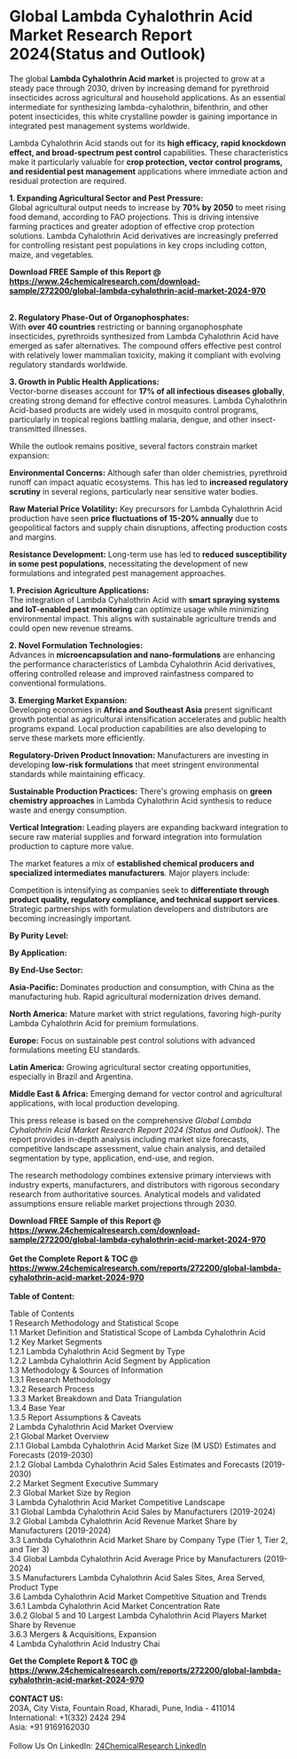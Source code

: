 <h1>Global Lambda Cyhalothrin Acid Market Research Report 2024(Status and Outlook)</h1><p>The global <strong>Lambda Cyhalothrin Acid market</strong> is projected to grow at a steady pace through 2030, driven by increasing demand for pyrethroid insecticides across agricultural and household applications. As an essential intermediate for synthesizing lambda-cyhalothrin, bifenthrin, and other potent insecticides, this white crystalline powder is gaining importance in integrated pest management systems worldwide.</p><p>Lambda Cyhalothrin Acid stands out for its <strong>high efficacy, rapid knockdown effect, and broad-spectrum pest control</strong> capabilities. These characteristics make it particularly valuable for <strong>crop protection, vector control programs, and residential pest management</strong> applications where immediate action and residual protection are required.</p><p><strong>1. Expanding Agricultural Sector and Pest Pressure:</strong><br>
Global agricultural output needs to increase by <strong>70% by 2050</strong> to meet rising food demand, according to FAO projections. This is driving intensive farming practices and greater adoption of effective crop protection solutions. Lambda Cyhalothrin Acid derivatives are increasingly preferred for controlling resistant pest populations in key crops including cotton, maize, and vegetables.</p><div><b>Download FREE Sample of this Report @ 
            <a href="https://www.24chemicalresearch.com/download-sample/272200/global-lambda-cyhalothrin-acid-market-2024-970">
            https://www.24chemicalresearch.com/download-sample/272200/global-lambda-cyhalothrin-acid-market-2024-970</a></b></div><br><p><strong>2. Regulatory Phase-Out of Organophosphates:</strong><br>
With <strong>over 40 countries</strong> restricting or banning organophosphate insecticides, pyrethroids synthesized from Lambda Cyhalothrin Acid have emerged as safer alternatives. The compound offers effective pest control with relatively lower mammalian toxicity, making it compliant with evolving regulatory standards worldwide.</p><p><strong>3. Growth in Public Health Applications:</strong><br>
Vector-borne diseases account for <strong>17% of all infectious diseases globally</strong>, creating strong demand for effective control measures. Lambda Cyhalothrin Acid-based products are widely used in mosquito control programs, particularly in tropical regions battling malaria, dengue, and other insect-transmitted illnesses.</p><p>While the outlook remains positive, several factors constrain market expansion:</p><p><strong>Environmental Concerns:</strong> Although safer than older chemistries, pyrethroid runoff can impact aquatic ecosystems. This has led to <strong>increased regulatory scrutiny</strong> in several regions, particularly near sensitive water bodies.</p><p><strong>Raw Material Price Volatility:</strong> Key precursors for Lambda Cyhalothrin Acid production have seen <strong>price fluctuations of 15-20% annually</strong> due to geopolitical factors and supply chain disruptions, affecting production costs and margins.</p><p><strong>Resistance Development:</strong> Long-term use has led to <strong>reduced susceptibility in some pest populations</strong>, necessitating the development of new formulations and integrated pest management approaches.</p><p><strong>1. Precision Agriculture Applications:</strong><br>
The integration of Lambda Cyhalothrin Acid with <strong>smart spraying systems and IoT-enabled pest monitoring</strong> can optimize usage while minimizing environmental impact. This aligns with sustainable agriculture trends and could open new revenue streams.</p><p><strong>2. Novel Formulation Technologies:</strong><br>
Advances in <strong>microencapsulation and nano-formulations</strong> are enhancing the performance characteristics of Lambda Cyhalothrin Acid derivatives, offering controlled release and improved rainfastness compared to conventional formulations.</p><p><strong>3. Emerging Market Expansion:</strong><br>
Developing economies in <strong>Africa and Southeast Asia</strong> present significant growth potential as agricultural intensification accelerates and public health programs expand. Local production capabilities are also developing to serve these markets more efficiently.</p><p><strong>Regulatory-Driven Product Innovation:</strong> Manufacturers are investing in developing <strong>low-risk formulations</strong> that meet stringent environmental standards while maintaining efficacy.</p><p><strong>Sustainable Production Practices:</strong> There's growing emphasis on <strong>green chemistry approaches</strong> in Lambda Cyhalothrin Acid synthesis to reduce waste and energy consumption.</p><p><strong>Vertical Integration:</strong> Leading players are expanding backward integration to secure raw material supplies and forward integration into formulation production to capture more value.</p><p>The market features a mix of <strong>established chemical producers and specialized intermediates manufacturers</strong>. Major players include:</p><p>Competition is intensifying as companies seek to <strong>differentiate through product quality, regulatory compliance, and technical support services</strong>. Strategic partnerships with formulation developers and distributors are becoming increasingly important.</p><p><strong>By Purity Level:</strong></p><p><strong>By Application:</strong></p><p><strong>By End-Use Sector:</strong></p><p><strong>Asia-Pacific:</strong> Dominates production and consumption, with China as the manufacturing hub. Rapid agricultural modernization drives demand.</p><p><strong>North America:</strong> Mature market with strict regulations, favoring high-purity Lambda Cyhalothrin Acid for premium formulations.</p><p><strong>Europe:</strong> Focus on sustainable pest control solutions with advanced formulations meeting EU standards.</p><p><strong>Latin America:</strong> Growing agricultural sector creating opportunities, especially in Brazil and Argentina.</p><p><strong>Middle East &amp; Africa:</strong> Emerging demand for vector control and agricultural applications, with local production developing.</p><p>This press release is based on the comprehensive <em>Global Lambda Cyhalothrin Acid Market Research Report 2024 (Status and Outlook)</em>. The report provides in-depth analysis including market size forecasts, competitive landscape assessment, value chain analysis, and detailed segmentation by type, application, end-use, and region.</p><p>The research methodology combines extensive primary interviews with industry experts, manufacturers, and distributors with rigorous secondary research from authoritative sources. Analytical models and validated assumptions ensure reliable market projections through 2030.</p><div><b>Download FREE Sample of this Report @ 
            <a href="https://www.24chemicalresearch.com/download-sample/272200/global-lambda-cyhalothrin-acid-market-2024-970">
            https://www.24chemicalresearch.com/download-sample/272200/global-lambda-cyhalothrin-acid-market-2024-970</a></b></div><br><div><b>Get the Complete Report & TOC @ 
            <a href="https://www.24chemicalresearch.com/reports/272200/global-lambda-cyhalothrin-acid-market-2024-970">
            https://www.24chemicalresearch.com/reports/272200/global-lambda-cyhalothrin-acid-market-2024-970</a></b></div><br>
            <b>Table of Content:</b><p>Table of Contents<br />
1 Research Methodology and Statistical Scope<br />
1.1 Market Definition and Statistical Scope of Lambda Cyhalothrin Acid<br />
1.2 Key Market Segments<br />
1.2.1 Lambda Cyhalothrin Acid Segment by Type<br />
1.2.2 Lambda Cyhalothrin Acid Segment by Application<br />
1.3 Methodology & Sources of Information<br />
1.3.1 Research Methodology<br />
1.3.2 Research Process<br />
1.3.3 Market Breakdown and Data Triangulation<br />
1.3.4 Base Year<br />
1.3.5 Report Assumptions & Caveats<br />
2 Lambda Cyhalothrin Acid Market Overview<br />
2.1 Global Market Overview<br />
2.1.1 Global Lambda Cyhalothrin Acid Market Size (M USD) Estimates and Forecasts (2019-2030)<br />
2.1.2 Global Lambda Cyhalothrin Acid Sales Estimates and Forecasts (2019-2030)<br />
2.2 Market Segment Executive Summary<br />
2.3 Global Market Size by Region<br />
3 Lambda Cyhalothrin Acid Market Competitive Landscape<br />
3.1 Global Lambda Cyhalothrin Acid Sales by Manufacturers (2019-2024)<br />
3.2 Global Lambda Cyhalothrin Acid Revenue Market Share by Manufacturers (2019-2024)<br />
3.3 Lambda Cyhalothrin Acid Market Share by Company Type (Tier 1, Tier 2, and Tier 3)<br />
3.4 Global Lambda Cyhalothrin Acid Average Price by Manufacturers (2019-2024)<br />
3.5 Manufacturers Lambda Cyhalothrin Acid Sales Sites, Area Served, Product Type<br />
3.6 Lambda Cyhalothrin Acid Market Competitive Situation and Trends<br />
3.6.1 Lambda Cyhalothrin Acid Market Concentration Rate<br />
3.6.2 Global 5 and 10 Largest Lambda Cyhalothrin Acid Players Market Share by Revenue<br />
3.6.3 Mergers & Acquisitions, Expansion<br />
4 Lambda Cyhalothrin Acid Industry Chai</p><div><b>Get the Complete Report & TOC @ 
            <a href="https://www.24chemicalresearch.com/reports/272200/global-lambda-cyhalothrin-acid-market-2024-970">
            https://www.24chemicalresearch.com/reports/272200/global-lambda-cyhalothrin-acid-market-2024-970</a></b></div><br><b>CONTACT US:</b><br>
            203A, City Vista, Fountain Road, Kharadi, Pune, India - 411014<br>
            International: +1(332) 2424 294<br>
            Asia: +91 9169162030 <br><br>
            Follow Us On LinkedIn: <a href="https://www.linkedin.com/company/24chemicalresearch/">24ChemicalResearch LinkedIn</a>